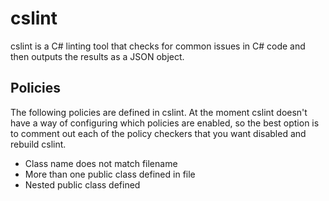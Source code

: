 cslint
======

cslint is a C# linting tool that checks for common issues in C# code and then outputs the results as a JSON object.

Policies
-----------

The following policies are defined in cslint.  At the moment cslint doesn't have a way of configuring which policies are enabled, so the best option is to comment out each of the policy checkers that you want disabled and rebuild cslint.

  * Class name does not match filename
  * More than one public class defined in file
  * Nested public class defined
